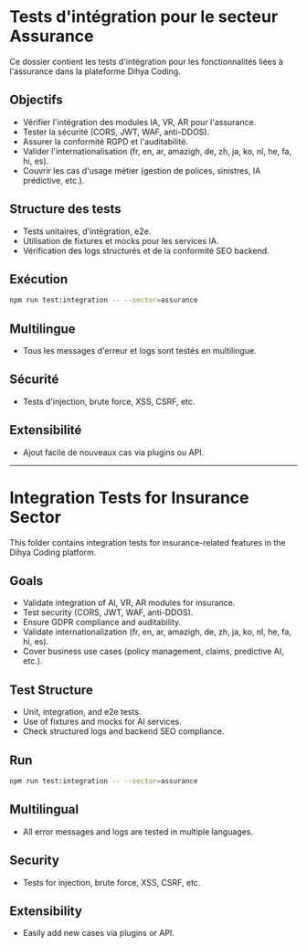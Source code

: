 # Tests d'intégration pour le secteur Assurance

Ce dossier contient les tests d'intégration pour les fonctionnalités liées à l'assurance dans la plateforme Dihya Coding.

## Objectifs
- Vérifier l'intégration des modules IA, VR, AR pour l'assurance.
- Tester la sécurité (CORS, JWT, WAF, anti-DDOS).
- Assurer la conformité RGPD et l'auditabilité.
- Valider l'internationalisation (fr, en, ar, amazigh, de, zh, ja, ko, nl, he, fa, hi, es).
- Couvrir les cas d'usage métier (gestion de polices, sinistres, IA prédictive, etc.).

## Structure des tests
- Tests unitaires, d'intégration, e2e.
- Utilisation de fixtures et mocks pour les services IA.
- Vérification des logs structurés et de la conformité SEO backend.

## Exécution
```bash
npm run test:integration -- --sector=assurance
```

## Multilingue
- Tous les messages d'erreur et logs sont testés en multilingue.

## Sécurité
- Tests d'injection, brute force, XSS, CSRF, etc.

## Extensibilité
- Ajout facile de nouveaux cas via plugins ou API.

---

# Integration Tests for Insurance Sector

This folder contains integration tests for insurance-related features in the Dihya Coding platform.

## Goals
- Validate integration of AI, VR, AR modules for insurance.
- Test security (CORS, JWT, WAF, anti-DDOS).
- Ensure GDPR compliance and auditability.
- Validate internationalization (fr, en, ar, amazigh, de, zh, ja, ko, nl, he, fa, hi, es).
- Cover business use cases (policy management, claims, predictive AI, etc.).

## Test Structure
- Unit, integration, and e2e tests.
- Use of fixtures and mocks for AI services.
- Check structured logs and backend SEO compliance.

## Run
```bash
npm run test:integration -- --sector=assurance
```

## Multilingual
- All error messages and logs are tested in multiple languages.

## Security
- Tests for injection, brute force, XSS, CSRF, etc.

## Extensibility
- Easily add new cases via plugins or API.
